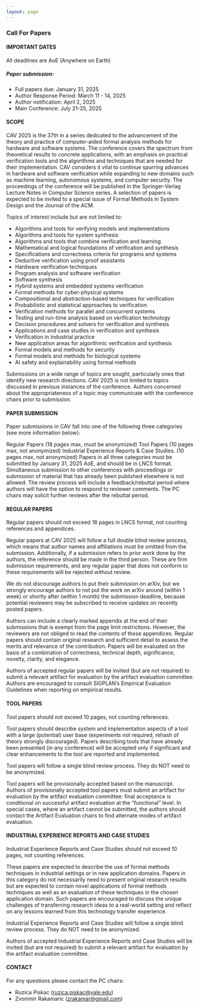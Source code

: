 ```yaml
---
layout: page
---
```

### Call For Papers

#### IMPORTANT DATES
All deadlines are AoE (Anywhere on Earth)

##### Paper submission: 
* Full papers due: January 31, 2025 
* Author Response Period: March 11 - 14, 2025
* Author notification: April 2, 2025
* Main Conference: July 21-25, 2025

#### SCOPE
CAV 2025 is the 37th in a series dedicated to the advancement of the theory and practice of computer-aided formal analysis methods for hardware and software systems. The conference covers the spectrum from theoretical results to concrete applications, with an emphasis on practical verification tools and the algorithms and techniques that are needed for their implementation. CAV considers it vital to continue spurring advances in hardware and software verification while expanding to new domains such as machine learning, autonomous systems, and computer security. The proceedings of the conference will be published in the Springer-Verlag Lecture Notes in Computer Science series. A selection of papers is expected to be invited to a special issue of Formal Methods in System Design and the Journal of the ACM.

Topics of interest include but are not limited to:

   * Algorithms and tools for verifying models and implementations
   * Algorithms and tools for system synthesis
   * Algorithms and tools that combine verification and learning
   * Mathematical and logical foundations of verification and synthesis
   * Specifications and correctness criteria for programs and systems
   * Deductive verification using proof assistants
   * Hardware verification techniques
   * Program analysis and software verification
   * Software synthesis
   * Hybrid systems and embedded systems verification
   * Formal methods for cyber-physical systems
   * Compositional and abstraction-based techniques for verification
   * Probabilistic and statistical approaches to verification
   * Verification methods for parallel and concurrent systems
   * Testing and run-time analysis based on verification technology
   * Decision procedures and solvers for verification and synthesis
   * Applications and case studies in verification and synthesis
   * Verification in industrial practice
   * New application areas for algorithmic verification and synthesis
   * Formal models and methods for security
   * Formal models and methods for biological systems
   * AI safety and explainability using formal methods


Submissions on a wide range of topics are sought, particularly ones that identify new research directions. CAV 2025 is not limited to topics discussed in previous instances of the conference. Authors concerned about the appropriateness of a topic may communicate with the conference chairs prior to submission.


#### PAPER SUBMISSION
Paper submissions in CAV fall into one of the following three categories (see more information below):

Regular Papers (18 pages max, must be anonymized)
Tool Papers (10 pages max, not anonymized)
Industrial Experience Reports & Case Studies. (10 pages max, not anonymized)
Papers in all three categories must be submitted by January 31, 2025 AoE, and should be in LNCS format. Simultaneous submission to other conferences with proceedings or submission of material that has already been published elsewhere is not allowed. The review process will include a feedback/rebuttal period where authors will have the option to respond to reviewer comments. The PC chairs may solicit further reviews after the rebuttal period.

#### REGULAR PAPERS
Regular papers should not exceed 18 pages in LNCS format, not counting references and appendices.

Regular papers at CAV 2025 will follow a full double blind review process, which means that author names and affiliations must be omitted from the submission. Additionally, if a submission refers to prior work done by the authors, the reference should be made in the third person. These are firm submission requirements, and any regular paper that does not conform to these requirements will be rejected without review.

We do not discourage authors to put their submission on arXiv, but we strongly encourage authors to not put the work on arXiv around (within 1 week) or shortly after (within 1 month) the submission deadline, because potential reviewers may be subscribed to receive updates on recently posted papers.

Authors can include a clearly marked appendix at the end of their submissions that is exempt from the page limit restrictions. However, the reviewers are not obliged to read the contents of these appendices. Regular papers should contain original research and sufficient detail to assess the merits and relevance of the contribution. Papers will be evaluated on the basis of a combination of correctness, technical depth, significance, novelty, clarity, and elegance.

Authors of accepted regular papers will be invited (but are not required) to submit a relevant artifact for evaluation by the artifact evaluation committee. Authors are encouraged to consult SIGPLAN’s Empirical Evaluation Guidelines when reporting on empirical results.

#### TOOL PAPERS
Tool papers should not exceed 10 pages, not counting references.

Tool papers should describe system and implementation aspects of a tool with a large (potential) user base (experiments not required, rehash of theory strongly discouraged). Papers describing tools that have already been presented (in any conference) will be accepted only if significant and clear enhancements to the tool are reported and implemented.

Tool papers will follow a single blind review process. They do NOT need to be anonymized.

Tool papers will be provisionally accepted based on the manuscript. Authors of provisionally accepted tool papers must submit an artifact for evaluation by the artifact evaluation committee: final acceptance is conditional on successful artifact evaluation at the “functional” level. In special cases, where an artifact cannot be submitted, the authors should contact the Artifact Evaluation chairs to find alternate modes of artifact evaluation.

#### INDUSTRIAL EXPERIENCE REPORTS AND CASE STUDIES
Industrial Experience Reports and Case Studies should not exceed 10 pages, not counting references.

These papers are expected to describe the use of formal methods techniques in industrial settings or in new application domains. Papers in this category do not necessarily need to present original research results but are expected to contain novel applications of formal methods techniques as well as an evaluation of these techniques in the chosen application domain. Such papers are encouraged to discuss the unique challenges of transferring research ideas to a real-world setting and reflect on any lessons learned from this technology transfer experience.

Industrial Experience Reports and Case Studies will follow a single blind review process. They do NOT need to be anonymized.

Authors of accepted Industrial Experience Reports and Case Studies will be invited (but are not required) to submit a relevant artifact for evaluation by the artifact evaluation committee.

#### CONTACT
For any questions please contact the PC chairs:

* Ruzica Piskac (ruzica.piskac@yale.edu)    
* Zvonimir Rakamaric (zrakamar@gmail.com)

